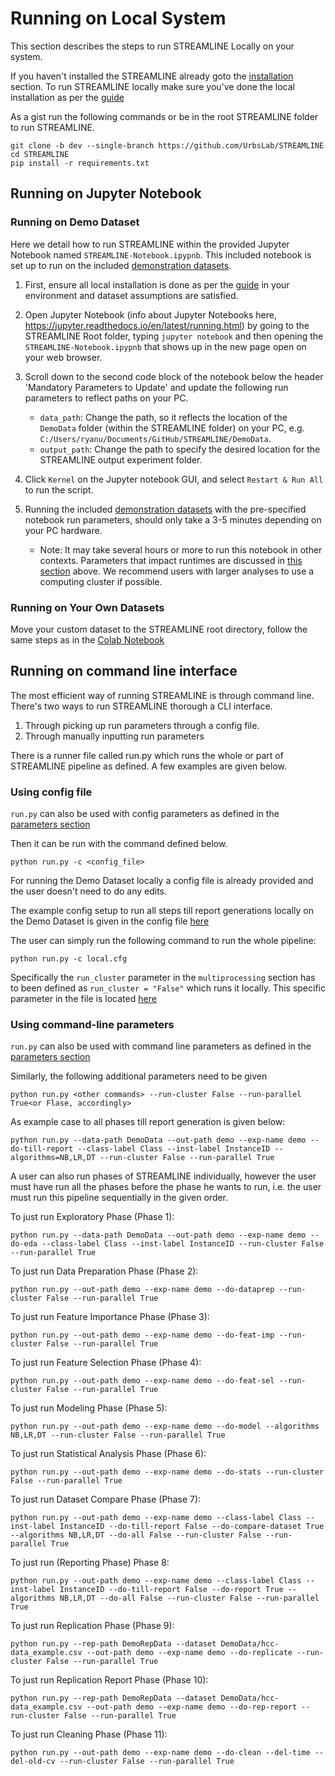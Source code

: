 # Running on Local System

This section describes the steps to run STREAMLINE Locally on your system.

If you haven't installed the STREAMLINE already goto the [installation](install.md#local-installation) section.
To run STREAMLINE locally make sure you've done the local installation as per the [guide](install.md)

As a gist run the following commands or be in the root STREAMLINE folder to run STREAMLINE.
```
git clone -b dev --single-branch https://github.com/UrbsLab/STREAMLINE
cd STREAMLINE
pip install -r requirements.txt
```

## Running on Jupyter Notebook

### Running on Demo Dataset
Here we detail how to run STREAMLINE within the provided Jupyter Notebook named `STREAMLINE-Notebook.ipypnb`. 
This included notebook is set up to run on the included [demonstration datasets](sample.md#demonstration-data).

1. First, ensure all local installation is done as per the [guide](install.md#jupyter-notebook) in your environment 
   and dataset assumptions are satisfied.

2. Open Jupyter Notebook (info about Jupyter Notebooks here, https://jupyter.readthedocs.io/en/latest/running.html) by 
   going to the STREAMLINE Root folder, typing `jupyter notebook` and then opening the `STREAMLINE-Notebook.ipypnb` that
   shows up in the new page open on your web browser.

3. Scroll down to the second code block of the notebook below the header 'Mandatory Parameters to Update' and update the following run parameters to reflect paths on your PC.
    * `data_path`: Change the path, so it reflects the location of the `DemoData` folder (within the STREAMLINE folder) on your PC, e.g. `C:/Users/ryanu/Documents/GitHub/STREAMLINE/DemoData`.
    * `output_path`: Change the path to specify the desired location for the STREAMLINE output experiment folder.

4. Click `Kernel` on the Jupyter notebook GUI, and select `Restart & Run All` to run the script.  

5. Running the included [demonstration datasets](sample.md#demonstration-data) with the pre-specified notebook run parameters, 
   should only take a 3-5 minutes depending on your PC hardware.
    * Note: It may take several hours or more to run this notebook in other contexts. Parameters that impact runtimes are discussed in [this section](tips.md#reducing-runtime) above. We recommend users with larger analyses to use a computing cluster if possible.

### Running on Your Own Datasets
Move your custom dataset to the STREAMLINE root directory,
follow the same steps as in the [Colab Notebook](colab.md#running-on-your-own-datasets-tbd)

## Running on command line interface

The most efficient way of running STREAMLINE is through command line.
There's two ways to run STREAMLINE thorough a CLI interface.

1. Through picking up run parameters through a config file.
2. Through manually inputting run parameters

There is a runner file called run.py which runs the whole or part of STREAMLINE
pipeline as defined. A few examples are given below.

### Using config file

`run.py` can also be used with config parameters 
as defined in the [parameters section](parameters.md)

Then it can be run with the command defined below.
```
python run.py -c <config_file>
```

For running the Demo Dataset locally a config file is already provided and 
the user doesn't need to do any edits.

The example config setup to run all steps till report generations locally on the Demo Dataset
is given in the config 
file [here](https://github.com/UrbsLab/STREAMLINE/blob/dev/run.cfg)

The user can simply run the following command to run the whole pipeline:
```
python run.py -c local.cfg
```

Specifically the `run_cluster` parameter in the `multiprocessing` section has to been defined as
`run_cluster = "False"` which runs it locally. This specific parameter in 
the file is located [here](https://github.com/UrbsLab/STREAMLINE/blob/5c66b3286056bbd9b514c202aa0a22758a76f62c/run.cfg#L11)


### Using command-line parameters

`run.py` can also be used with command line parameters 
as defined in the [parameters section](parameters.md)

Similarly, the following additional parameters need to be given

```
python run.py <other commands> --run-cluster False --run-parallel True<or Flase, accordingly>
```

As example case to all phases till report generation is given below:

```
python run.py --data-path DemoData --out-path demo --exp-name demo --do-till-report --class-label Class --inst-label InstanceID --algorithms=NB,LR,DT --run-cluster False --run-parallel True
```

A user can also run phases of STREAMLINE individually, 
however the user must have run all the phases before the phase he wants to run, i.e. the user must run this
pipeline sequentially in the given order.

To just run Exploratory Phase (Phase 1):
```
python run.py --data-path DemoData --out-path demo --exp-name demo --do-eda --class-label Class --inst-label InstanceID --run-cluster False --run-parallel True
```

To just run Data Preparation Phase (Phase 2):
```
python run.py --out-path demo --exp-name demo --do-dataprep --run-cluster False --run-parallel True
```


To just run Feature Importance Phase (Phase 3):
```
python run.py --out-path demo --exp-name demo --do-feat-imp --run-cluster False --run-parallel True
```

To just run Feature Selection Phase (Phase 4):
```
python run.py --out-path demo --exp-name demo --do-feat-sel --run-cluster False --run-parallel True
```

To just run Modeling Phase (Phase 5):
```
python run.py --out-path demo --exp-name demo --do-model --algorithms NB,LR,DT --run-cluster False --run-parallel True
```

To just run Statistical Analysis Phase (Phase 6):
```
python run.py --out-path demo --exp-name demo --do-stats --run-cluster False --run-parallel True
```

To just run Dataset Compare Phase (Phase 7):
```
python run.py --out-path demo --exp-name demo --class-label Class --inst-label InstanceID --do-till-report False --do-compare-dataset True --algorithms NB,LR,DT --do-all False --run-cluster False --run-parallel True
```

To just run (Reporting Phase) Phase 8:
```
python run.py --out-path demo --exp-name demo --class-label Class --inst-label InstanceID --do-till-report False --do-report True --algorithms NB,LR,DT --do-all False --run-cluster False --run-parallel True
```


To just run Replication Phase (Phase 9):
```
python run.py --rep-path DemoRepData --dataset DemoData/hcc-data_example.csv --out-path demo --exp-name demo --do-replicate --run-cluster False --run-parallel True
```

To just run Replication Report Phase (Phase 10):
```
python run.py --rep-path DemoRepData --dataset DemoData/hcc-data_example.csv --out-path demo --exp-name demo --do-rep-report --run-cluster False --run-parallel True
```

To just run Cleaning Phase (Phase 11):
```
python run.py --out-path demo --exp-name demo --do-clean --del-time --del-old-cv --run-cluster False --run-parallel True
```